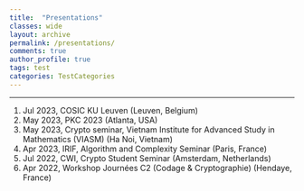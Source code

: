 ```yaml
---
title:  "Presentations"
classes: wide
layout: archive
permalink: /presentations/
comments: true
author_profile: true
tags: test
categories: TestCategories
---
```

---

<style>
div {
  text-align: justify;
  text-justify: inter-word;
}
</style>
 
1. Jul 2023, COSIC KU Leuven (Leuven, Belgium)
2. May 2023, PKC 2023 (Atlanta, USA)
3. May 2023, Crypto seminar, Vietnam Institute for Advanced Study in Mathematics (VIASM) (Ha Noi, Vietnam) 
4. Apr 2023, IRIF, Algorithm and Complexity Seminar (Paris, France)
5. Jul 2022, CWI, Crypto Student Seminar (Amsterdam, Netherlands)
6. Apr 2022, Workshop Journées C2 (Codage & Cryptographie) (Hendaye, France)
